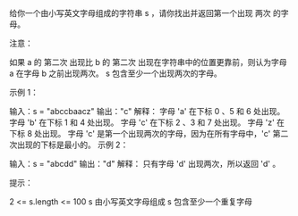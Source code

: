 给你一个由小写英文字母组成的字符串 s ，请你找出并返回第一个出现 两次 的字母。

注意：

如果 a 的 第二次 出现比 b 的 第二次 出现在字符串中的位置更靠前，则认为字母 a 在字母 b 之前出现两次。
s 包含至少一个出现两次的字母。

示例 1：

输入：s = "abccbaacz"
输出："c"
解释：
字母 'a' 在下标 0 、5 和 6 处出现。
字母 'b' 在下标 1 和 4 处出现。
字母 'c' 在下标 2 、3 和 7 处出现。
字母 'z' 在下标 8 处出现。
字母 'c' 是第一个出现两次的字母，因为在所有字母中，'c' 第二次出现的下标是最小的。
示例 2：

输入：s = "abcdd"
输出："d"
解释：
只有字母 'd' 出现两次，所以返回 'd' 。

提示：

2 <= s.length <= 100
s 由小写英文字母组成
s 包含至少一个重复字母
